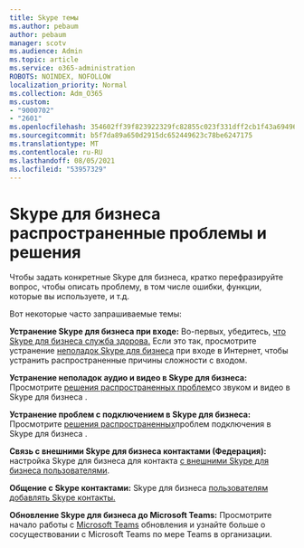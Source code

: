 ```yaml
---
title: Skype темы
ms.author: pebaum
author: pebaum
manager: scotv
ms.audience: Admin
ms.topic: article
ms.service: o365-administration
ROBOTS: NOINDEX, NOFOLLOW
localization_priority: Normal
ms.collection: Adm_O365
ms.custom:
- "9000702"
- "2601"
ms.openlocfilehash: 354602ff39f823922329fc82855c023f331dff2cb1f43a6949653786a6df7f6d
ms.sourcegitcommit: b5f7da89a650d2915dc652449623c78be6247175
ms.translationtype: MT
ms.contentlocale: ru-RU
ms.lasthandoff: 08/05/2021
ms.locfileid: "53957329"
---
```

# <a name="skype-for-business-common-issues-and-resolutions"></a>Skype для бизнеса распространенные проблемы и решения 

Чтобы задать конкретные Skype для бизнеса, кратко перефразируйте вопрос, чтобы описать проблему, в том числе ошибки, функции, которые вы используете, и т.д. 

Вот некоторые часто запрашиваемые темы:

**Устранение Skype для бизнеса при входе:** Во-первых, убедитесь, [что Skype для бизнеса служба здорова.](https://admin.microsoft.com/Adminportal/Home?source=applauncher#/servicehealth) Если это так, просмотрите устранение [неполадок Skype для бизнеса](https://docs.microsoft.com/SkypeForBusiness/set-up-skype-for-business-online/troubleshooting-sign-in-errors-for-admins#check-for-common-causes-of-skype-for-business-online-sign-in-errors) при входе в Интернет, чтобы устранить распространенные причины сложности с входом.
 
**Устранение неполадок аудио и видео в Skype для бизнеса:** Просмотрите [решения распространенных проблем](https://support.office.com/article/Troubleshoot-audio-and-video-in-Skype-for-Business-62777bc6-c52b-47ae-84ba-a8905c3b71dc)со звуком и видео в Skype для бизнеса . 

**Устранение проблем с подключением в Skype для бизнеса:** Просмотрите [решения распространенных](https://support.office.com/article/troubleshoot-connection-issues-in-skype-for-business-ca302828-783f-425c-bbe2-356348583771)проблем подключения в Skype для бизнеса .

**Связь с внешними Skype для бизнеса контактами (Федерация):** настройка Skype для бизнеса для контакта [с внешними Skype для бизнеса пользователями](https://docs.microsoft.com/SkypeForBusiness/set-up-skype-for-business-online/allow-users-to-contact-external-skype-for-business-users).

**Общение с Skype контактами:** Skype для бизнеса [пользователям добавлять Skype контакты.](https://docs.microsoft.com/SkypeForBusiness/set-up-skype-for-business-online/let-skype-for-business-users-add-skype-contacts)

**Обновление Skype для бизнеса до Microsoft Teams:** Просмотрите начало работы с [Microsoft Teams](https://docs.microsoft.com/microsoftteams/upgrade-start-here) обновления [](https://docs.microsoft.com/microsoftteams/coexistence-chat-calls-presence) и узнайте больше о сосуществовании с Microsoft Teams по мере Teams в организации. 